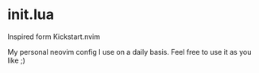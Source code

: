 # init.lua

Inspired form Kickstart.nvim

My personal neovim config I use on a daily basis.
Feel free to use it as you like ;)
